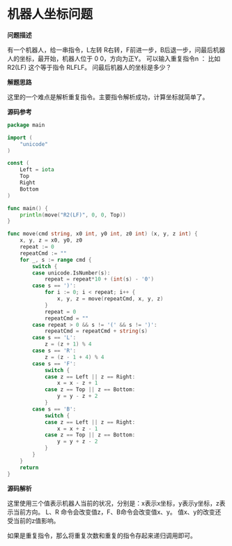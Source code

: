 # 机器人坐标问题

**问题描述**

有一个机器人，给一串指令，L左转 R右转，F前进一步，B后退一步，问最后机器人的坐标，最开始，机器人位于 0 0，方向为正Y。 可以输入重复指令n ： 比如 R2\(LF\) 这个等于指令 RLFLF。 问最后机器人的坐标是多少？

**解题思路**

这里的一个难点是解析重复指令。主要指令解析成功，计算坐标就简单了。

**源码参考**

```go
package main

import (
    "unicode"
)

const (
    Left = iota
    Top
    Right
    Bottom
)

func main() {
    println(move("R2(LF)", 0, 0, Top))
}

func move(cmd string, x0 int, y0 int, z0 int) (x, y, z int) {
    x, y, z = x0, y0, z0
    repeat := 0
    repeatCmd := ""
    for _, s := range cmd {
        switch {
        case unicode.IsNumber(s):
            repeat = repeat*10 + (int(s) - '0')
        case s == ')':
            for i := 0; i < repeat; i++ {
                x, y, z = move(repeatCmd, x, y, z)
            }
            repeat = 0
            repeatCmd = ""
        case repeat > 0 && s != '(' && s != ')':
            repeatCmd = repeatCmd + string(s)
        case s == 'L':
            z = (z + 1) % 4
        case s == 'R':
            z = (z - 1 + 4) % 4
        case s == 'F':
            switch {
            case z == Left || z == Right:
                x = x - z + 1
            case z == Top || z == Bottom:
                y = y - z + 2
            }
        case s == 'B':
            switch {
            case z == Left || z == Right:
                x = x + z - 1
            case z == Top || z == Bottom:
                y = y + z - 2
            }
        }
    }
    return
}
```

**源码解析**

这里使用三个值表示机器人当前的状况，分别是：x表示x坐标，y表示y坐标，z表示当前方向。 L、R 命令会改变值z，F、B命令会改变值x、y。 值x、y的改变还受当前的z值影响。

如果是重复指令，那么将重复次数和重复的指令存起来递归调用即可。

